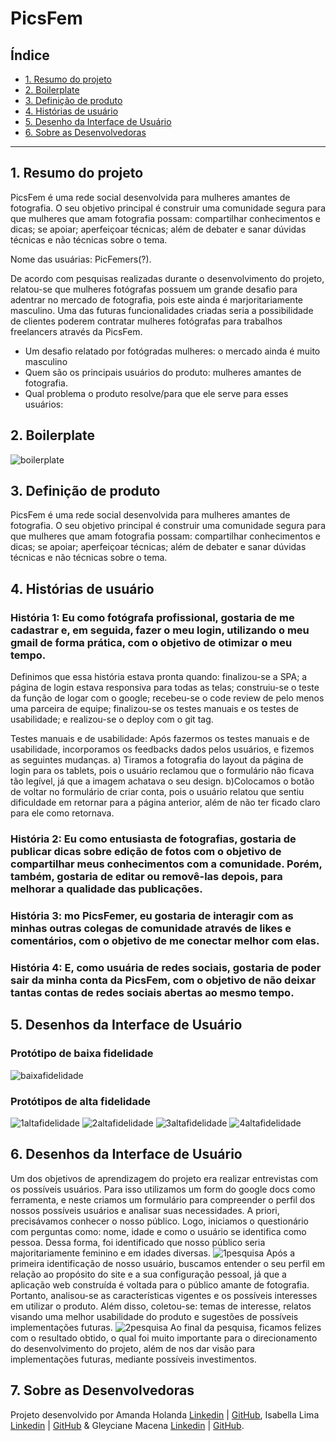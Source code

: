# PicsFem

## Índice

* [1. Resumo do projeto](#1-resumo-do-projeto)
* [2. Boilerplate](#2-boilerplate)
* [3. Definição de produto](#3-definição-de-produto)
* [4. Histórias de usuário](#4-histórias-de-usuário)
* [5. Desenho da Interface de Usuário](#5-desenho-da-interface-de-usuário)
* [6. Sobre as Desenvolvedoras](#6-sobre-as-desenvolvedoras)

***

## 1. Resumo do projeto

PicsFem é uma rede social desenvolvida para mulheres amantes de fotografia. O seu objetivo principal é construir uma comunidade segura para que mulheres que amam fotografia possam: compartilhar conhecimentos e dicas; se apoiar; aperfeiçoar técnicas; além de debater e sanar dúvidas técnicas e não técnicas sobre o tema.

Nome das usuárias: PicFemers(?).

De acordo com pesquisas realizadas durante o desenvolvimento do projeto, relatou-se que mulheres fotógrafas possuem um grande desafio para adentrar no mercado de fotografia, pois este ainda é marjoritariamente masculino. Uma das futuras funcionalidades criadas seria a possibilidade de clientes poderem contratar mulheres fotógrafas para trabalhos freelancers através da PicsFem.

- Um desafio relatado por fotógradas mulheres: o mercado ainda é muito masculino
- Quem são os principais usuários do produto: mulheres amantes de fotografia.
- Qual problema o produto resolve/para que ele serve para esses usuários: 


## 2. Boilerplate

![boilerplate](src/img/boilerplatee.png)


## 3. Definição de produto

PicsFem é uma rede social desenvolvida para mulheres amantes de fotografia. O seu objetivo principal é construir uma comunidade segura para que mulheres que amam fotografia possam: compartilhar conhecimentos e dicas; se apoiar; aperfeiçoar técnicas; além de debater e sanar dúvidas técnicas e não técnicas sobre o tema.

## 4. Histórias de usuário

### História 1: Eu como fotógrafa profissional, gostaria de me cadastrar e, em seguida, fazer o meu login, utilizando o meu gmail de forma prática, com o objetivo de otimizar o meu tempo.
Definimos que essa história estava pronta quando: finalizou-se a SPA; a página de login estava responsiva para todas as telas; construiu-se o teste da função de logar com o google; recebeu-se o code review de pelo menos uma parceira de equipe; finalizou-se os testes manuais e os testes de usabilidade; e realizou-se o deploy com o git tag.

Testes manuais e de usabilidade: 
Após fazermos os testes manuais e de usabilidade, incorporamos os feedbacks dados pelos usuários, e fizemos as seguintes mudanças.
a) Tiramos a fotografia do layout da página de login para os tablets, pois o usuário reclamou que o formulário não ficava tão legível, já que a imagem achatava o seu design.
b)Colocamos o botão de voltar no formulário de criar conta, pois o usuário relatou que sentiu dificuldade em retornar para a página anterior, além de não ter ficado claro para ele como retornava.

### História 2: Eu como entusiasta de fotografias, gostaria de publicar dicas sobre edição de fotos com o objetivo de compartilhar meus conhecimentos com a comunidade. Porém, também, gostaria de editar ou removê-las depois, para melhorar a qualidade das publicações.

### História 3: mo PicsFemer, eu gostaria de interagir com as minhas outras colegas de comunidade através de likes e comentários, com o objetivo de me conectar melhor com elas.

### História 4: E, como usuária de redes sociais, gostaria de poder sair da minha conta da PicsFem, com o objetivo de não deixar tantas contas de redes sociais abertas ao mesmo tempo. 

## 5. Desenhos da Interface de Usuário

### Protótipo de baixa fidelidade

![baixafidelidade](baixa-fidelidade.png)

### Protótipos de alta fidelidade

![1altafidelidade](1-altafidelidade.png)
![2altafidelidade](2-altafidelidade.png)
![3altafidelidade](3-altafidelidade.png)
![4altafidelidade](4-altafidelidade.png)

## 6. Desenhos da Interface de Usuário

Um dos objetivos de aprendizagem do projeto era realizar entrevistas com os possíveis usuários. Para isso utilizamos um form do google docs como ferramenta, e neste criamos um formulário para compreender o perfil dos nossos possíveis usuários e analisar suas necessidades.
A priori, precisávamos conhecer o nosso público. Logo, iniciamos o questionário com perguntas como: nome, idade e como o usuário se identifica como pessoa. Dessa forma, foi identificado que nosso público seria majoritariamente feminino e em idades diversas.
![1pesquisa](1-pesquisa.png)
Após a primeira identificação de nosso usuário, buscamos entender o seu perfil em relação ao propósito do site e a sua configuração pessoal, já que a aplicação web construída é voltada para o público amante de fotografia. Portanto, analisou-se as características vigentes e os possíveis interesses em utilizar o produto. Além disso, coletou-se: temas de interesse, relatos visando uma melhor usabilidade do produto e sugestões de possíveis implementações futuras. 
![2pesquisa](2-pesquisa.PNG)
Ao final da pesquisa, ficamos felizes com o resultado obtido, o qual foi muito importante para o direcionamento do desenvolvimento do projeto, além de nos dar visão para implementações futuras, mediante possíveis investimentos.

## 7. Sobre as Desenvolvedoras
Projeto desenvolvido por Amanda Holanda [Linkedin](https://www.linkedin.com/in/amandaholanda/) | [GitHub](https://github.com/amanda-holanda), Isabella Lima [Linkedin]() | [GitHub]() & Gleyciane Macena [Linkedin]() | [GitHub]().




